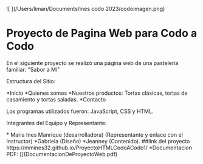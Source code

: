 ![ ](/Users/liman/Documents/ines codo 2023/codoimagen.png)

# Proyecto de Pagina Web para Codo a Codo
<p>En el siguiente proyecto se realizó una página web de una pasteleria familiar: "Sabor a Mi"
</p>
<p> Estructura del Sitio:</p>
*Inicio
*Quienes somos
*Nuestros productos: Tortas clásicas, tortas de casamiento y tortas saladas.
*Contacto
<p>Los programas utilizados fueron: JavaScript, CSS y HTML.
</p>
<p> Integrantes del Equipo y Representante:</p>
* Maria Ines Manrique (desarrolladora) (Representante y enlace con el 
Instructor)
*Gabriela (Diseño)
*Jeanney (Contenido).
##link del proyecto
https://mmines32.github.io/ProyectoHTMLCodoACodo1/
*Documentacion PDF: [](DocumentacionDeProyectoWeb.pdf)




